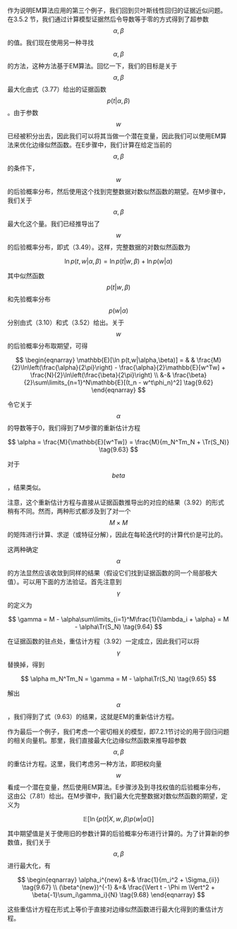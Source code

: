 作为说明EM算法应用的第三个例子，我们回到贝叶斯线性回归的证据近似问题。在3.5.2 节，我们通过计算模型证据然后令导数等于零的方式得到了超参数$$ \alpha,\beta $$的值。我们现在使用另一种寻找$$ \alpha,\beta $$的方法，这种方法基于EM算法。回忆一下，我们的目标是关于$$ \alpha,\beta $$最大化由式（3.77）给出的证据函数$$ p(t| \alpha, \beta) $$。由于参数$$ w
$$已经被积分出去，因此我们可以将其当做一个潜在变量，因此我们可以使用EM算法来优化边缘似然函数。在E步骤中，我们计算在给定当前的$$ \alpha,\beta $$的条件下，$$ w $$的后验概率分布，然后使用这个找到完整数据对数似然函数的期望。在M步骤中，我们关于$$ \alpha,\beta $$最大化这个量。我们已经推导出了$$ w $$的后验概率分布，即式（3.49）。这样，完整数据的对数似然函数为     

$$
\ln p(t,w|\alpha,\beta) = \ln p(t|w,\beta) + \ln p(w|\alpha) \tag{9.61}
$$     

其中似然函数$$ p(t|w, \beta) $$和先验概率分布$$ p(w|\alpha) $$分别由式（3.10）和式（3.52）给出。关于$$ w $$的后验概率分布取期望，可得     

$$
\begin{eqnarray}
\mathbb{E}[\ln p(t,w|\alpha,\beta)] = & & \frac{M}{2}\ln\left(\frac{\alpha}{2\pi}\right) - \frac{\alpha}{2}\mathbb{E}[w^Tw] + \frac{N}{2}\ln\left(\frac{\beta}{2\pi}\right) \\
&-& \frac{\beta}{2}\sum\limits_{n=1}^N\mathbb{E}[(t_n - w^t\phi_n)^2] \tag{9.62}
\end{eqnarray}
$$    

令它关于$$ \alpha $$的导数等于0，我们得到了M步骤的重新估计方程     

$$
\alpha = \frac{M}{\mathbb{E}[w^Tw]} = \frac{M}{m_N^Tm_N + \Tr(S_N)} \tag{9.63}
$$     

对于$$ beta $$，结果类似。     

注意，这个重新估计方程与直接从证据函数推导出的对应的结果（3.92）的形式稍有不同。然而，两种形式都涉及到了对一个$$ M \times M $$的矩阵进行计算、求逆（或特征分解），因此在每轮迭代时的计算代价是可比的。    

这两种确定$$ \alpha $$的方法显然应该收敛到同样的结果（假设它们找到证据函数的同一个局部极大值）。可以用下面的方法验证。首先注意到$$ \gamma $$的定义为     

$$
\gamma = M - \alpha\sum\limits_{i=1}^M\frac{1}{\lambda_i + \alpha} = M - \alpha\Tr(S_N) \tag{9.64}
$$    

在证据函数的驻点处，重估计方程（3.92）一定成立，因此我们可以将$$ \gamma $$替换掉，得到     

$$
\alpha m_N^Tm_N = \gamma = M - \alpha\Tr(S_N) \tag{9.65}
$$     

解出$$ \alpha $$，我们得到了式（9.63）的结果，这就是EM的重新估计方程。     

作为最后一个例子，我们考虑一个密切相关的模型，即7.2.1节讨论的用于回归问题的相关向量机。那里，我们直接最大化边缘似然函数来推导超参数$$ \alpha,\beta $$的重估计方程。这里，我们考虑另一种方法，即把权向量$$ w $$看成一个潜在变量，然后使用EM算法。E步骤涉及到寻找权值的后验概率分布，这由公（7.81）给出。在M步骤中，我们最大化完整数据对数似然函数的期望，定义为     

$$
\mathbb{E}[\ln\{p(t|X,w,\beta)p(w|\alpha(\}] \tag{9.66}
$$    

其中期望值是关于使用旧的参数计算的后验概率分布进行计算的。为了计算新的参数值，我们关于$$ \alpha,\beta $$进行最大化，有     

$$
\begin{eqnarray}
\alpha_i^{new} &=& \frac{1}{m_i^2 + \Sigma_{ii}} \tag{9.67} \\
(\beta^{new})^{-1} &=& \frac{\Vert t - \Phi m \Vert^2 + \beta{-1}\sum_i\gamma_i}{N} \tag{9.68}
\end{eqnarray}
$$     

这些重估计方程在形式上等价于直接对边缘似然函数进行最大化得到的重估计方程。
